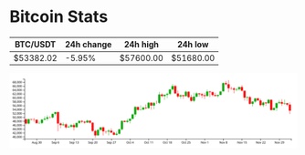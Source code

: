 # Bitcoin Stats

BTC/USDT|24h change|24h high|24h low|
|---|---|---|---|
|$53382.02|-5.95%|$57600.00|$51680.00|

<img src="./chart.svg">
